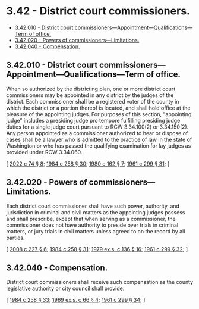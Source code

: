 # 3.42 - District court commissioners.
* [3.42.010 - District court commissioners—Appointment—Qualifications—Term of office.](#342010---district-court-commissionersappointmentqualificationsterm-of-office)
* [3.42.020 - Powers of commissioners—Limitations.](#342020---powers-of-commissionerslimitations)
* [3.42.040 - Compensation.](#342040---compensation)
## 3.42.010 - District court commissioners—Appointment—Qualifications—Term of office.
When so authorized by the districting plan, one or more district court commissioners may be appointed in any district by the judges of the district. Each commissioner shall be a registered voter of the county in which the district or a portion thereof is located, and shall hold office at the pleasure of the appointing judges. For purposes of this section, "appointing judge" includes a presiding judge pro tempore fulfilling presiding judge duties for a single judge court pursuant to RCW 3.34.100(2) or 3.34.150(2). Any person appointed as a commissioner authorized to hear or dispose of cases shall be a lawyer who is admitted to the practice of law in the state of Washington or who has passed the qualifying examination for lay judges as provided under RCW 3.34.060.

\[ [2022 c 74 § 8](https://lawfilesext.leg.wa.gov/biennium/2021-22/Pdf/Bills/Session%20Laws/House/1825.SL.pdf?cite=2022%20c%2074%20§%208); [1984 c 258 § 30](https://leg.wa.gov/CodeReviser/documents/sessionlaw/1984c258.pdf?cite=1984%20c%20258%20§%2030); [1980 c 162 § 7](https://leg.wa.gov/CodeReviser/documents/sessionlaw/1980c162.pdf?cite=1980%20c%20162%20§%207); [1961 c 299 § 31](https://leg.wa.gov/CodeReviser/documents/sessionlaw/1961c299.pdf?cite=1961%20c%20299%20§%2031); \]

## 3.42.020 - Powers of commissioners—Limitations.
Each district court commissioner shall have such power, authority, and jurisdiction in criminal and civil matters as the appointing judges possess and shall prescribe, except that when serving as a commissioner, the commissioner does not have authority to preside over trials in criminal matters, or jury trials in civil matters unless agreed to on the record by all parties.

\[ [2008 c 227 § 6](https://lawfilesext.leg.wa.gov/biennium/2007-08/Pdf/Bills/Session%20Laws/House/2557-S2.SL.pdf?cite=2008%20c%20227%20§%206); [1984 c 258 § 31](https://leg.wa.gov/CodeReviser/documents/sessionlaw/1984c258.pdf?cite=1984%20c%20258%20§%2031); [1979 ex.s. c 136 § 16](https://leg.wa.gov/CodeReviser/documents/sessionlaw/1979ex1c136.pdf?cite=1979%20ex.s.%20c%20136%20§%2016); [1961 c 299 § 32](https://leg.wa.gov/CodeReviser/documents/sessionlaw/1961c299.pdf?cite=1961%20c%20299%20§%2032); \]

## 3.42.040 - Compensation.
District court commissioners shall receive such compensation as the county legislative authority or city council shall provide.

\[ [1984 c 258 § 33](https://leg.wa.gov/CodeReviser/documents/sessionlaw/1984c258.pdf?cite=1984%20c%20258%20§%2033); [1969 ex.s. c 66 § 4](https://leg.wa.gov/CodeReviser/documents/sessionlaw/1969ex1c66.pdf?cite=1969%20ex.s.%20c%2066%20§%204); [1961 c 299 § 34](https://leg.wa.gov/CodeReviser/documents/sessionlaw/1961c299.pdf?cite=1961%20c%20299%20§%2034); \]

